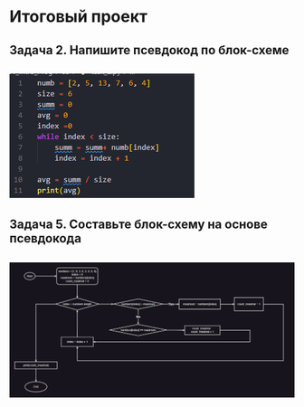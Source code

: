 # Итоговый проект
## Задача 2. Напишите псевдокод по блок-схеме
## ![Задание 2](task_2.png)
## Задача 5. Составьте блок-схему на основе псевдокода
## ![Задание 5](task_5.png)

